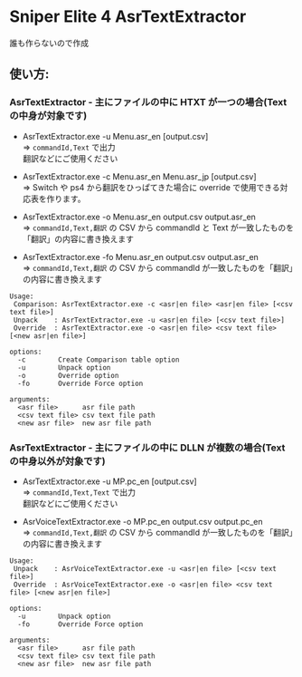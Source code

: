 # Sniper Elite 4 AsrTextExtractor
誰も作らないので作成　　

## 使い方:　　
### AsrTextExtractor - 主にファイルの中に HTXT が一つの場合(Text の中身が対象です)
* AsrTextExtractor.exe -u Menu.asr_en [output.csv]  
 => `commandId,Text` で出力  
翻訳などにご使用ください

* AsrTextExtractor.exe -c Menu.asr_en Menu.asr_jp [output.csv]  
 => Switch や ps4 から翻訳をひっぱてきた場合に override で使用できる対応表を作ります。
 
* AsrTextExtractor.exe -o Menu.asr_en output.csv output.asr_en  
 => `commandId,Text,翻訳` の CSV から commandId と Text が一致したものを「翻訳」の内容に書き換えます
 
* AsrTextExtractor.exe -fo Menu.asr_en output.csv output.asr_en  
 => `commandId,Text,翻訳` の CSV から commandId が一致したものを「翻訳」の内容に書き換えます

```
Usage:
 Comparison: AsrTextExtractor.exe -c <asr|en file> <asr|en file> [<csv text file>]
 Unpack    : AsrTextExtractor.exe -u <asr|en file> [<csv text file>]
 Override  : AsrTextExtractor.exe -o <asr|en file> <csv text file> [<new asr|en file>]

options:
  -c        Create Comparison table option
  -u        Unpack option
  -o        Override option
  -fo       Override Force option

arguments:
  <asr file>      asr file path
  <csv text file> csv text file path
  <new asr file>  new asr file path
 ```
### AsrTextExtractor - 主にファイルの中に DLLN が複数の場合(Text の中身以外が対象です)
* AsrTextExtractor.exe -u MP.pc_en [output.csv]  
 => `commandId,Text,Text` で出力  
翻訳などにご使用ください

* AsrVoiceTextExtractor.exe -o MP.pc_en output.csv output.pc_en  
 => `commandId,Text,翻訳` の CSV から commandId が一致したものを「翻訳」の内容に書き換えます

```
Usage:
 Unpack    : AsrVoiceTextExtractor.exe -u <asr|en file> [<csv text file>]
 Override  : AsrVoiceTextExtractor.exe -o <asr|en file> <csv text file> [<new asr|en file>]

options:
  -u        Unpack option
  -fo       Override Force option

arguments:
  <asr file>      asr file path
  <csv text file> csv text file path
  <new asr file>  new asr file path
 ```
